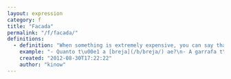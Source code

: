 ```yaml
---
layout: expression
category: f
title: "Facada"
permalink: "/f/facada/"
definitions:
  - definition: "When something is extremely expensive, you can say that it is a \"facada\". Say you find a beer for 100 USD in a local buteco. You could say that that is a facada."
    example: "- Quanto t\u00e1 a [breja](/b/breja/) ae?\n- A garrafa t\u00e1 100 d\u00f3lares.\n- 100 d\u00f3lares? T\u00e1 louco?! Que facada!"
    created: "2012-08-30T17:22:22"
    author: "kinow"
---
```

